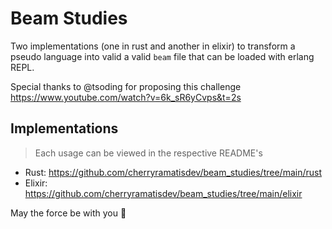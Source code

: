 # Beam Studies

Two implementations (one in rust and another in elixir) to transform a pseudo language into valid a valid `beam` file that can be loaded with erlang REPL.

Special thanks to @tsoding for proposing this challenge <https://www.youtube.com/watch?v=6k_sR6yCvps&t=2s>

## Implementations

> Each usage can be viewed in the respective README's

- Rust: https://github.com/cherryramatisdev/beam_studies/tree/main/rust
- Elixir: https://github.com/cherryramatisdev/beam_studies/tree/main/elixir

May the force be with you 🍒
